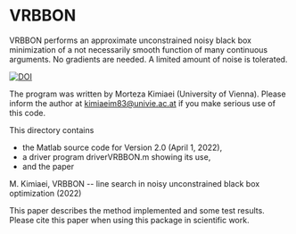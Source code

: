 # VRBBON
VRBBON performs an approximate unconstrained noisy black box minimization
of a not  necessarily smooth function  of many continuous arguments. No 
gradients are needed. A limited amount of noise is tolerated. 



[![DOI](https://zenodo.org/badge/424978679.svg)](https://zenodo.org/badge/latestdoi/424978679)



The program was written by Morteza Kimiaei (University of Vienna). 
Please inform the author at kimiaeim83@univie.ac.at if you make 
serious use of this code. 

This directory contains 
* the Matlab source code for Version 2.0 (April 1, 2022), 
* a driver program driverVRBBON.m showing its use, 
* and the paper

M. Kimiaei, VRBBON -- line search in noisy unconstrained black box optimization (2022)

This paper describes the method implemented and some test results. 
Please cite this paper when using this package in scientific work.

